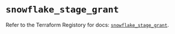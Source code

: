 # `snowflake_stage_grant`

Refer to the Terraform Registory for docs: [`snowflake_stage_grant`](https://registry.terraform.io/providers/snowflake-labs/snowflake/0.66.2/docs/resources/stage_grant).

